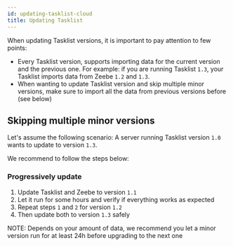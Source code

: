 ```yaml
---
id: updating-tasklist-cloud
title: Updating Tasklist
---
```


When updating Tasklist versions, it is important to pay attention to few points:

* Every Tasklist version, supports importing data for the current version and the previous one. For example: if you are running Tasklist `1.3`, your Tasklist imports data from Zeebe `1.2` and `1.3`.
* When wanting to update Tasklist version and skip multiple minor versions, make sure to import all the data from previous versions before (see below)


## Skipping multiple minor versions

Let's assume the following scenario:
A server running Tasklist version `1.0` wants to update to version `1.3`.

We recommend to follow the steps below:

### Progressively update

1. Update Tasklist and Zeebe to version `1.1`
2. Let it run for some hours and verify if everything works as expected
3. Repeat steps `1` and `2` for version `1.2`
4. Then update both to version `1.3` safely

NOTE: Depends on your amount of data, we recommend you let a minor version run for at least 24h before upgrading to the next one